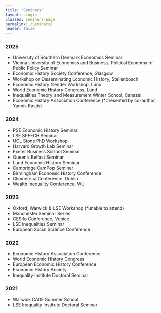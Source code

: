 ```yaml
---
title: "Seminars"
layout: single
classes: seminars-page
permalink: /Seminars/
header: false
---
```


  
### 2025
- University of Southern Denmark Economics Seminar
- Vienna University of Economics and Business, Political Economy of Public Policy Seminar
- Economic History Society Conference, Glasgow
- Workshop on Disseminating Economic History, Stellenbosch
- Economic History Gender Workshop, Lund  
- World Economic History Congress, Lund
- Inequalities Theory and Measurement Winter School, Canazei
- Economic History Association Conference (*presented by co-author, Yannis Kastis)
 
### 2024
- PSE Economic History Seminar  
- LSE SPEECH Seminar  
- UCL Stone PhD Workshop
- Harvard Growth Lab Seminar  
- Exeter Business School Seminar
- Queen’s Belfast Seminar
- Lund Economic History Seminar
- Cambridge CamPop Seminar  
- Birmingham Economic History Conference  
- Cliometrica Conference, Dublin
- Wealth Inequality Conference, WU

### 2023
- Oxford, Warwick & LSE Workshop (*unable to attend) 
- Manchester Seminar Series  
- CESifo Conference, Venice  
- LSE Inequalities Seminar  
- European Social Science Conference

### 2022
- Economic History Association Conference
- World Economic History Congress  
- European Economic History Conference  
- Economic History Society  
- Inequality Institute Doctoral Seminar  

### 2021
- Warwick CAGE Summer School  
- LSE Inequality Institute Doctoral Seminar  

